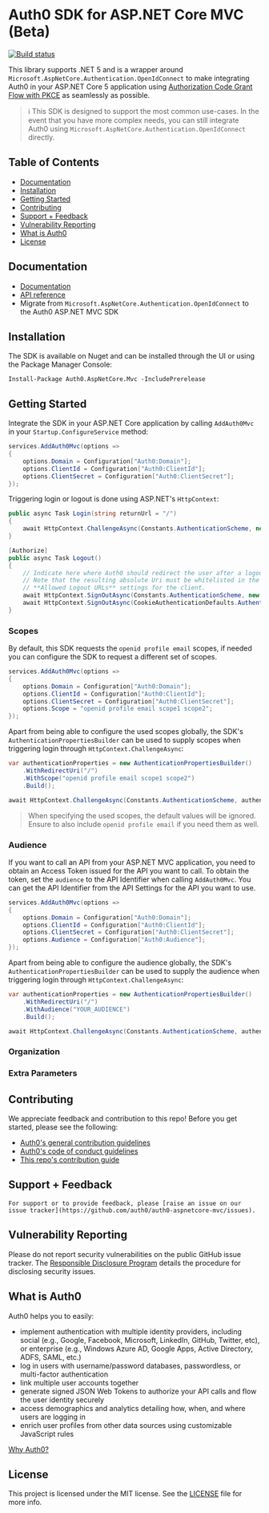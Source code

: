 # Auth0 SDK for ASP.NET Core MVC (Beta)
[![Build status](https://dev.azure.com/Auth0SDK/Auth0.AspNetCore.Mvc/_apis/build/status/Auth0.AspNetCore.MVC)](https://dev.azure.com/Auth0SDK/Auth0.AspNetCore.Mvc/_build/latest?definitionId=8)

This library supports .NET 5 and is a wrapper around `Microsoft.AspNetCore.Authentication.OpenIdConnect` to make integrating Auth0 in your ASP.NET Core 5 application using [Authorization Code Grant Flow with PKCE](https://auth0.com/docs/api-auth/tutorials/authorization-code-grant-pkce) as seamlessly as possible.

> :information_source: This SDK is designed to support the most common use-cases. In the event that you have more complex needs, you can still integrate Auth0 using `Microsoft.AspNetCore.Authentication.OpenIdConnect` directly.

## Table of Contents

- [Documentation](#documentation)
- [Installation](#installation)
- [Getting Started](#getting-started)
- [Contributing](#contributing)
- [Support + Feedback](#support--feedback)
- [Vulnerability Reporting](#vulnerability-reporting)
- [What is Auth0](#what-is-auth0)
- [License](#license)

## Documentation

- [Documentation](https://auth0.com/docs/libraries/auth0-spa-js)
- [API reference](https://auth0.github.io/auth0-spa-js/)
- Migrate from `Microsoft.AspNetCore.Authentication.OpenIdConnect` to the Auth0 ASP.NET MVC SDK

## Installation

The SDK is available on Nuget and can be installed through the UI or using the Package Manager Console:

```
Install-Package Auth0.AspNetCore.Mvc -IncludePrerelease
```

## Getting Started

Integrate the SDK in your ASP.NET Core application by calling `AddAuth0Mvc` in your `Startup.ConfigureService` method:

```csharp
services.AddAuth0Mvc(options =>
{
    options.Domain = Configuration["Auth0:Domain"];
    options.ClientId = Configuration["Auth0:ClientId"];
    options.ClientSecret = Configuration["Auth0:ClientSecret"];
});
```

Triggering login or logout is done using ASP.NET's `HttpContext`:

```csharp
public async Task Login(string returnUrl = "/")
{
    await HttpContext.ChallengeAsync(Constants.AuthenticationScheme, new AuthenticationProperties() { RedirectUri = "/" });
}

[Authorize]
public async Task Logout()
{
    // Indicate here where Auth0 should redirect the user after a logout.
    // Note that the resulting absolute Uri must be whitelisted in the
    // **Allowed Logout URLs** settings for the client.
    await HttpContext.SignOutAsync(Constants.AuthenticationScheme, new AuthenticationProperties() { RedirectUri = Url.Action("Index", "Home") });
    await HttpContext.SignOutAsync(CookieAuthenticationDefaults.AuthenticationScheme);
}
```

### Scopes

By default, this SDK requests the `openid profile email` scopes, if needed you can configure the SDK to request a different set of scopes.

```csharp
services.AddAuth0Mvc(options =>
{
    options.Domain = Configuration["Auth0:Domain"];
    options.ClientId = Configuration["Auth0:ClientId"];
    options.ClientSecret = Configuration["Auth0:ClientSecret"];
    options.Scope = "openid profile email scope1 scope2";
});
```

Apart from being able to configure the used scopes globally, the SDK's `AuthenticationPropertiesBuilder` can be used to supply scopes when triggering login through `HttpContext.ChallengeAsync`:

```csharp
var authenticationProperties = new AuthenticationPropertiesBuilder()
    .WithRedirectUri("/")
    .WithScope("openid profile email scope1 scope2")
    .Build();

await HttpContext.ChallengeAsync(Constants.AuthenticationScheme, authenticationProperties);
```

> When specifying the used scopes, the default values will be ignored. Ensure to also include `openid profile email` if you need them as well.

### Audience

If you want to call an API from your ASP.NET MVC application, you need to obtain an Access Token issued for the API you want to call. To obtain the token, set the `audience` to the API Identifier when calling `AddAuth0Mvc`. You can get the API Identifier from the API Settings for the API you want to use.

```csharp
services.AddAuth0Mvc(options =>
{
    options.Domain = Configuration["Auth0:Domain"];
    options.ClientId = Configuration["Auth0:ClientId"];
    options.ClientSecret = Configuration["Auth0:ClientSecret"];
    options.Audience = Configuration["Auth0:Audience"];
});
```

Apart from being able to configure the audience globally, the SDK's `AuthenticationPropertiesBuilder` can be used to supply the audience when triggering login through `HttpContext.ChallengeAsync`:

```csharp
var authenticationProperties = new AuthenticationPropertiesBuilder()
    .WithRedirectUri("/")
    .WithAudience("YOUR_AUDIENCE")
    .Build();

await HttpContext.ChallengeAsync(Constants.AuthenticationScheme, authenticationProperties);
```

### Organization

### Extra Parameters

## Contributing

We appreciate feedback and contribution to this repo! Before you get started, please see the following:

- [Auth0's general contribution guidelines](https://github.com/auth0/open-source-template/blob/master/GENERAL-CONTRIBUTING.md)
- [Auth0's code of conduct guidelines](https://github.com/auth0/open-source-template/blob/master/CODE-OF-CONDUCT.md)
- [This repo's contribution guide](https://github.com/auth0/auth0-spa-js/blob/main/CONTRIBUTING.md)

## Support + Feedback

```
For support or to provide feedback, please [raise an issue on our issue tracker](https://github.com/auth0/auth0-aspnetcore-mvc/issues).
```

## Vulnerability Reporting

Please do not report security vulnerabilities on the public GitHub issue tracker. The [Responsible Disclosure Program](https://auth0.com/whitehat) details the procedure for disclosing security issues.

## What is Auth0

Auth0 helps you to easily:

- implement authentication with multiple identity providers, including social (e.g., Google, Facebook, Microsoft, LinkedIn, GitHub, Twitter, etc), or enterprise (e.g., Windows Azure AD, Google Apps, Active Directory, ADFS, SAML, etc.)
- log in users with username/password databases, passwordless, or multi-factor authentication
- link multiple user accounts together
- generate signed JSON Web Tokens to authorize your API calls and flow the user identity securely
- access demographics and analytics detailing how, when, and where users are logging in
- enrich user profiles from other data sources using customizable JavaScript rules

[Why Auth0?](https://auth0.com/why-auth0)

## License

This project is licensed under the MIT license. See the [LICENSE](https://github.com/auth0/auth0-aspnetcore-mvc/blob/main/LICENSE) file for more info.